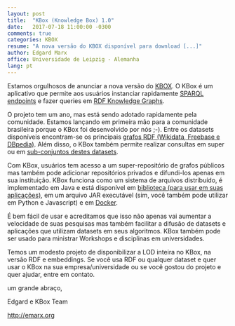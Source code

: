 ```yaml
---
layout: post
title:  "KBox (Knowledge Box) 1.0"
date:   2017-07-18 11:00:00 -0300
comments: true
categories: KBOX
resume: "A nova versão do KBOX disponível para download [...]"
author: Edgard Marx
office: Universidade de Leipzig - Alemanha
lang: pt
---
```


Estamos orgulhosos de anunciar a nova versão do [KBOX](http://kbox.tech). O KBox é um aplicativo que permite aos usuários instanciar rapidamente [SPARQL endpoints](https://github.com/AKSW/KBox/blob/master/README.md#starting-a-sparql-endpoint) e fazer queries em [RDF Knowledge Graphs](https://github.com/AKSW/KBox#how-can-i-query-a-published-knowledge-base). 

O projeto tem um ano, mas está sendo adotado rapidamente pela comunidade. Estamos lançando em primeira mão para a comunidade brasileira porque o KBox foi desenvolvido por nós ;-). Entre os datasets disponíveis encontram-se os principais [grafos RDF (Wikidata, Freebase e DBpedia)](https://github.com/AKSW/KBox/blob/master/README.md#how-can-i-list-available-knowledge-base). 
Além disso, o KBox também permite realizar consultas em super ou em [sub-conjuntos destes datasets](https://github.com/AKSW/KBox#how-can-i-query-multi-bases).

Com KBox, usuários tem acesso a um super-repositório de grafos públicos mas também pode adicionar repositórios privados e difundi-los apenas em sua instituição.
KBox funciona como um sistema de arquivos distribuído, é implementado em Java e está disponível em [biblioteca (para usar em suas aplicações)](https://github.com/AKSW/KBox#how-can-i-use-kbox-in-my-project), em um arquivo JAR executável (sim, você também pode utilizar em Python e Javascript) e em [Docker](https://github.com/AKSW/KBox#using-kbox-with-docker). 

É bem fácil de usar e acreditamos que isso não apenas vai aumentar a velocidade de suas pesquisas mas também facilitar a difusão de datasets e aplicações que utilizam datasets em seus algoritmos.
KBox também pode ser usado para ministrar Workshops e disciplinas em universidades. 

Temos um modesto projeto de disponibilizar a LOD inteira no KBox, na versão RDF e embeddings.
Se você usa RDF ou qualquer dataset e quer usar o KBox na sua empresa/universidade ou se você gostou do projeto e quer ajudar,  entre em contato.

um grande abraço,

Edgard e KBox Team

<emarx/>

http://emarx.org
